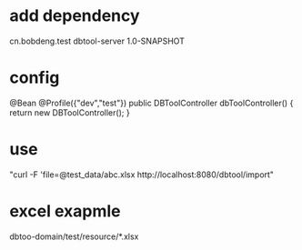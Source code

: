 # add dependency

<dependency>
            <groupId>cn.bobdeng.test</groupId>
            <artifactId>dbtool-server</artifactId>
            <version>1.0-SNAPSHOT</version>
        </dependency>
        
# config
@Bean
    @Profile({"dev","test"})
    public DBToolController dbToolController() {
        return new DBToolController();
    }
    
# use
"curl -F 'file=@test_data/abc.xlsx http://localhost:8080/dbtool/import"

# excel exapmle

dbtoo-domain/test/resource/*.xlsx
